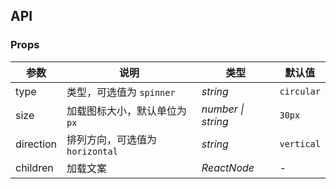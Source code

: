 ## API

### Props

| 参数       | 说明                          | 类型               | 默认值     |
| ---------- | ----------------------------- | ------------------ | ---------- |
| type       | 类型，可选值为 `spinner`      | _string_           | `circular` |
| size       | 加载图标大小，默认单位为 `px` | _number \| string_ | `30px`     |
| direction | 排列方向，可选值为 `horizontal` | _string_ | `vertical` |
| children   | 加载文案    | _ReactNode_          | -    |